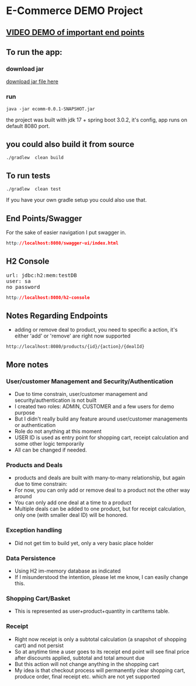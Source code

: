 # E-Commerce DEMO Project

## [VIDEO DEMO of important end points](https://youtu.be/KTrA1xwZHoU)

## To run the app:
### download jar
[download jar file here](https://drive.google.com/file/d/1BteQPivoD9LDrbWMRcCYzPQ2FzQf6Xzo/view?usp=share_link)
### run
```shell
java -jar ecomm-0.0.1-SNAPSHOT.jar
```
the project was built with jdk 17 + spring boot 3.0.2, it's config, app runs on default 8080 port.
## you could also build it from source
```shell
./gradlew  clean build
```
## To run tests
```shell
./gradlew  clean test
```
If you have your own gradle setup you could also use that.
## End Points/Swagger
For the sake of easier navigation I put swagger in.
```css
http://localhost:8080/swagger-ui/index.html
```
## H2 Console
<pre>
url: jdbc:h2:mem:testDB
user: sa
no password
</pre>
```css
http://localhost:8080/h2-console
```

## Notes Regarding Endpoints
- adding or remove deal to product, you need to specific a action, it's either 'add' or 'remove' are right now supported
```shell
http://localhost:8080/products/{id}/{action}/{dealId}
```

## More notes
### User/customer Management and Security/Authentication
- Due to time constrain, user/customer management and security/authentication is not built
- I created two roles: ADMIN, CUSTOMER and a few users for demo purpose
- But I didn't really build any feature around user/customer managements or authentication
- Role do not anything at this moment
- USER ID is used as entry point for shopping cart, receipt calculation and some other logic temporarily
- All can be changed if needed.

### Products and Deals
- products and deals are built with many-to-many relationship, but again due to time constrain:
- For now, you can only add or remove deal to a product not the other way around
- You can only add one deal at a time to a product
- Multiple deals can be added to one product, but for receipt calculation, only one (with smaller deal ID) will be honored.

### Exception handling
- Did not get tim to build yet, only a very basic place holder

### Data Persistence
- Using H2 im-memory database as indicated
- If I misunderstood the intention, please let me know, I can easily change this.

### Shopping Cart/Basket
- This is represented as user+product+quantity in cartItems table.

### Receipt
- Right now receipt is only a subtotal calculation (a snapshot of shopping cart) and not persist
- So at anytime time a user goes to its receipt end point will see final price after discounts applied, subtotal and total amount due
- But this action will not change anything in the shopping cart
- My idea is that checkout process will permanently clear shopping cart, produce order, final receipt etc. which are not yet supported
